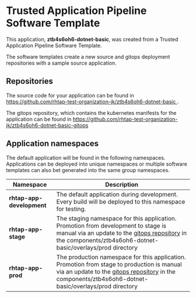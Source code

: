 # Trusted Application Pipeline Software Template

This application, **ztb4s6oh6-dotnet-basic**, was created from a Trusted Application Pipeline Software Template.

The software templates create a new source and gitops deployment repositories with a sample source application. 

## Repositories

The source code for your application can be found in [https://github.com/rhtap-test-organization-jk/ztb4s6oh6-dotnet-basic ](https://github.com/rhtap-test-organization-jk/ztb4s6oh6-dotnet-basic ).
 
The gitops repository, which contains the kubernetes manifests for the application can be found in 
[https://github.com/rhtap-test-organization-jk/ztb4s6oh6-dotnet-basic-gitops ](https://github.com/rhtap-test-organization-jk/ztb4s6oh6-dotnet-basic-gitops ) 

## Application namespaces 

The default application will be found in the following namespaces. Applications can be deployed into unique namespaces or multiple software templates can also bet generated into the same group namespaces.  

|  Namespace   |  Description   |  
| -------- | -------- |   
| **rhtap-app-development** | The default application during development. Every build will be deployed to this namespace for testing. | 
| **rhtap-app-stage** | The staging namespace for this application. Promotion from development to stage is manual via an update to the [gitops repository](https://github.com/rhtap-test-organization-jk/ztb4s6oh6-dotnet-basic-gitops ) in the components/ztb4s6oh6-dotnet-basic/overlays/prod directory |  
| **rhtap-app-prod** | The production namespace for this application. Promotion from stage to production is manual via an update to the [gitops repository](https://github.com/rhtap-test-organization-jk/ztb4s6oh6-dotnet-basic-gitops ) in the components/ztb4s6oh6-dotnet-basic/overlays/prod directory | 